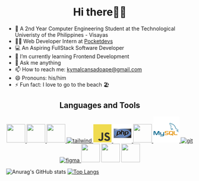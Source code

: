  <h1 align="center">Hi there👋🏼</h2>
<!-- **kymalcansadoape/kymalcansadoape** is a ✨ _special_ ✨ repository because its `README.md` (this file) appears on your GitHub profile.
 -->
 
- 🏫 A 2nd Year Computer Engineering Student at the Technological Univeristy of the Philippines - Visayas
- 🧑‍💻 Web Developer Intern at <a href="https://pocketdevs.ph" target="_blank">Pocketdevs</a>
- 💻 An Aspiring FullStack Software Developer
- 👯 I’m currently learning Frontend Development
- 💬 Ask me anything 
- 📫 How to reach me: kymalcansadoape@gmail.com
- 😄 Pronouns: his/him
- ⚡ Fun fact: I love to go to the beach 🏖 

 <h2 align="center">Languages and Tools</h2>

<p align='center'>
    <a href="https://www.w3.org/html/" target="_blank" rel="noreferrer"> 
            <img src="https://cdn.jsdelivr.net/gh/devicons/devicon/icons/html5/html5-original.svg" width="50" height="50" />
           </a><a href="https://www.w3schools.com/css/" target="_blank" rel="noreferrer"> 
            <img src="https://cdn.jsdelivr.net/gh/devicons/devicon/icons/css3/css3-original.svg" width="50" height="50" />
          </a><a href="https://getbootstrap.com" target="_blank" rel="noreferrer"> 
            <img src="https://cdn.jsdelivr.net/gh/devicons/devicon/icons/bootstrap/bootstrap-original.svg" width="50" height="50"  />
           </a><a href="https://tailwindcss.com/" target="_blank" rel="noreferrer"> <img src="https://www.vectorlogo.zone/logos/tailwindcss/tailwindcss-icon.svg" alt="tailwind" width="50" height="50"/> </a><a href="https://developer.mozilla.org/en-US/docs/Web/JavaScript" target="_blank" rel="noreferrer"> <img src="https://raw.githubusercontent.com/devicons/devicon/master/icons/javascript/javascript-original.svg" alt="javascript" width="50" height="50"/> </a><a href="https://www.php.net" target="_blank" rel="noreferrer"> <img src="https://raw.githubusercontent.com/devicons/devicon/master/icons/php/php-original.svg" alt="php" width="50" height="50"/> </a><a href="https://laravel.com/" target="_blank" rel="noreferrer"> 
<img src="https://cdn.jsdelivr.net/gh/devicons/devicon/icons/laravel/laravel-plain.svg" width="50" height="50" /></a><a href="https://www.mysql.com/" target="_blank" rel="noreferrer"> <img src="https://raw.githubusercontent.com/devicons/devicon/master/icons/mysql/mysql-original-wordmark.svg" alt="mysql" width="70" height="70"/> </a><a href="https://git-scm.com/" target="_blank" rel="noreferrer"> <img src="https://www.vectorlogo.zone/logos/git-scm/git-scm-icon.svg" alt="git" width="50" height="50"/> </a><a href="https://www.figma.com/" target="_blank" rel="noreferrer"> <img src="https://www.vectorlogo.zone/logos/figma/figma-icon.svg" alt="figma" width="50" height="50"/> </a>
 <a><img src="https://cdn.jsdelivr.net/gh/devicons/devicon/icons/xd/xd-plain.svg" width="50" height="50"/></a>
  <a><img src="https://cdn.jsdelivr.net/gh/devicons/devicon/icons/photoshop/photoshop-plain.svg" width="50" height="50" /></a>
 <a href="https://code.visualstudio.com/"><img src="https://cdn.jsdelivr.net/gh/devicons/devicon/icons/vscode/vscode-original.svg" width="50" height="50"/></a>

</p>
    
    
![Anurag's GitHub stats](https://github-readme-stats.vercel.app/api?username=kymalcansadoape&show_icons=true&theme=tokyonight)
[![Top Langs](https://github-readme-stats.vercel.app/api/top-langs/?username=anuraghazra&layout=compact&theme=tokyonight)](https://github.com/anuraghazra/github-readme-stats)

